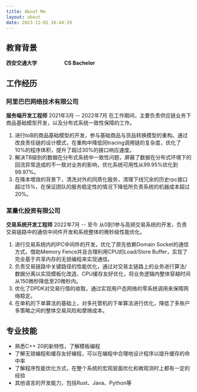 ```yaml
---
title: About Me
layout: about
date: 2023-12-01 16:44:29
---
```


## 教育背景
**西安交通大学**　　　　　	
**CS Bachelor**
　　　　
## 工作经历

### 阿里巴巴网络技术有限公司 
**服务端开发工程师**  2021年3月 -- 2022年7月
在工作期间，主要负责供应链业务下商品基础模型开发，以及分布式系统一致性保障的工作。

1. 进行toB的商品基础模型的开发，参与基础商品与货品转换模型的重构。通过改良责任链的设计模式，在重构中降低同tracing调用链的复杂度，优化了10%的程序体积，提升了超过30%的接口响应速度。
2. 解决TB级别的数据在分布式系统中一致性问题，屏蔽了数据在分布式环境下的回流异常造成的不一致对业务的影响，优化系统可用性从99.95%优化到99.97%。
3. 在降本增效的背景下，清洗对外的同质化服务，清理下线冗余的历史rpc接口超过15%，在保证团队的服务稳定性的情况下降低所负责系统的机器成本超过20%。

### 某量化投资有限公司
**交易系统开发工程师**  2022年7月 -- 至今
从0到1参与高频交易系统的开发，负责交易链路中的通信中间件开发和系统整体的微秒级性能优化。

1. 进行交易系统内的IPC中间件的开发，优化了原先依赖Domain Socket的通信方式，借助Memory Fence并且合理利用CPU的Load/Store Buffer，实现了完全基于共享内存的无锁编程来实现通信。
2. 负责交易链路中关键路径的性能优化，通过对交易主链路上的业务进行算法/数据分离以实现模板化改造、CPU缓存友好优化，将业务逻辑内整体穿越时间从150微秒降低至20微秒内。
3. 优化了DPDK对交易行情的收取，通过实现用户态网络的零系统调用来保障网络稳定。
4. 在单机的下单算法的基础上，对多托管机的下单算法进行优化，降低了多账户多策略之间的整体交易风险和摩擦成本。

## 专业技能

- 熟悉C++ 20的新特性，了解模板编程
- 了解无锁编程和缓存友好编程，可以在编程中合理地设计程序以提升缓存的命中率
- 了解程序性能优化方式，在整个系统的宏观层面优化和微观测时上都有一定的经验
- 其他语言的开发能力，包括Rust、Java、Python等
